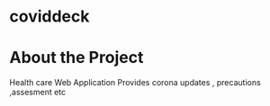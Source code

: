 # coviddeck
# About the Project
Health care Web Application 
Provides corona updates , precautions ,assesment etc

